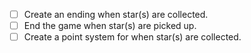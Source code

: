 - [ ] Create an ending when star(s) are collected.
- [ ] End the game when star(s) are picked up.
- [ ] Create a point system for when star(s) are collected. 

